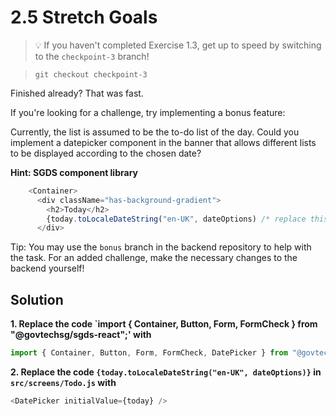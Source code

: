 # 2.5 Stretch Goals

> 💡 If you haven't completed Exercise 1.3, get up to speed by switching to the `checkpoint-3` branch!

> `git checkout checkpoint-3`

Finished already? That was fast.

If you're looking for a challenge, try implementing a bonus feature:

Currently, the list is assumed to be the to-do list of the day. Could you implement a datepicker component in the banner that allows different lists to be displayed according to the chosen date?

**Hint: SGDS component library**

```js
    <Container>
      <div className="has-background-gradient">
        <h2>Today</h2>
        {today.toLocaleDateString("en-UK", dateOptions) /* replace this display with a datepicker */}
      </div>
```

Tip: You may use the `bonus` branch in the backend repository to help with the task. For an added challenge, make the necessary changes to the backend yourself!

## Solution
**1. Replace the code `import { Container, Button, Form, FormCheck } from "@govtechsg/sgds-react";' with**

```js
import { Container, Button, Form, FormCheck, DatePicker } from "@govtechsg/sgds-react";
```

**2. Replace the code `{today.toLocaleDateString("en-UK", dateOptions)}` in `src/screens/Todo.js` with**


```js
<DatePicker initialValue={today} />
```